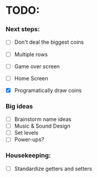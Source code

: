 # TODO:

### Next steps:

- [ ] Don't deal the biggest coins
- [ ] Multiple rows
- [ ] Game over screen
- [ ] Home Screen

- [X] Programatically draw coins

### Big ideas

- [ ] Brainstorm name ideas
- [ ] Music & Sound Design
- [ ] Set levels
- [ ] Power-ups?

### Housekeeping:

- [ ] Standardize getters and setters